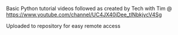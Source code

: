 Basic Python tutorial videos followed as created by Tech with Tim @ https://www.youtube.com/channel/UC4JX40jDee_tINbkjycV4Sg

Uploaded to repository for easy remote access

